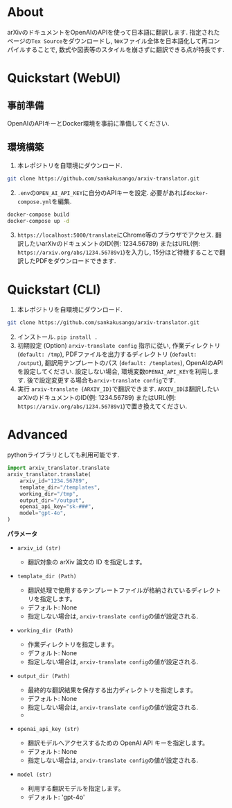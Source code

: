 
# About

arXivのドキュメントをOpenAIのAPIを使って日本語に翻訳します.
指定されたページの`Tex Source`をダウンロードし, texファイル全体を日本語化して再コンパイルすることで,
数式や図表等のスタイルを崩さずに翻訳できる点が特長です.

# Quickstart (WebUI)

## 事前準備
OpenAIのAPIキーとDocker環境を事前に準備してください.

## 環境構築

1. 本レポジトリを自環境にダウンロード.
```bash
git clone https://github.com/sankakusango/arxiv-translator.git
```

2. `.env`の`OPEN_AI_API_KEY`に自分のAPIキーを設定. 必要があれば`docker-compose.yml`を編集.
```bash
docker-compose build
docker-compose up -d
```

3. `https://localhost:5000/translate`にChrome等のブラウザでアクセス.
翻訳したいarXivのドキュメントのID(例: 1234.56789) またはURL(例: `https://arxiv.org/abs/1234.56789v1`)を入力し,
15分ほど待機することで翻訳したPDFをダウンロードできます.

# Quickstart (CLI)

1. 本レポジトリを自環境にダウンロード.
```bash
git clone https://github.com/sankakusango/arxiv-translator.git
```

2. インストール.
   `pip install .`
3. 初期設定 (Option)
   `arxiv-translate config`
   指示に従い, 作業ディレクトリ (`default: /tmp`), PDFファイルを出力するディレクトリ (`default: /output`), 翻訳用テンプレートのパス (`default: /templates`), OpenAIのAPIを設定してください.
   設定しない場合, 環境変数`OPENAI_API_KEY`を利用します.
   後で設定変更する場合も`arxiv-translate config`です.
4. 実行
   `arxiv-translate {ARXIV_ID}`で翻訳できます.
   `ARXIV_ID`は翻訳したいarXivのドキュメントのID(例: 1234.56789) またはURL(例: `https://arxiv.org/abs/1234.56789v1`)で置き換えてください.

# Advanced

pythonライブラリとしても利用可能です.
```python
import arxiv_translator.translate
arxiv_translator.translate(
    arxiv_id="1234.56789",
    template_dir="/templates",
    working_dir="/tmp",
    output_dir="/output",
    openai_api_key="sk-###",
    model="gpt-4o",
)
```

**パラメータ**

- `arxiv_id (str)`
  - 翻訳対象の arXiv 論文の ID を指定します。

- `template_dir (Path)`
  - 翻訳処理で使用するテンプレートファイルが格納されているディレクトリを指定します。
  - デフォルト: None
  - 指定しない場合は, `arxiv-translate config`の値が設定される.

- `working_dir (Path)`
  - 作業ディレクトリを指定します。
  - デフォルト: None
  - 指定しない場合は, `arxiv-translate config`の値が設定される.

- `output_dir (Path)`
  - 最終的な翻訳結果を保存する出力ディレクトリを指定します。
  - デフォルト: None
  - 指定しない場合は, `arxiv-translate config`の値が設定される.
  - 
- `openai_api_key (str)`
  - 翻訳モデルへアクセスするための OpenAI API キーを指定します。
  - デフォルト: None
  - 指定しない場合は, `arxiv-translate config`の値が設定される.
    
- `model (str)`
  - 利用する翻訳モデルを指定します。
  - デフォルト: 'gpt-4o'
